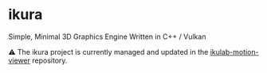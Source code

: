 # ikura
Simple, Minimal 3D Graphics Engine Written in C++ / Vulkan

⚠ The ikura project is currently managed and updated in the [ikulab-motion-viewer](https://github.com/ikulab/ikulab-motion-viewer) repository.

